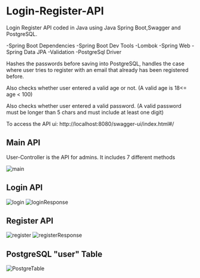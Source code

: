 # Login-Register-API

Login Register API coded in Java using Java Spring Boot,Swagger and PostgreSQL.

-Spring Boot Dependencies
  -Spring Boot Dev Tools
  -Lombok
  -Spring Web
  -Spring Data JPA
  -Validation
  -PostgreSql Driver
  
  
Hashes the passwords before saving into PostgreSQL, handles the case
where user tries to register with an email that already has been registered before.


Also checks whether user entered a valid age or not. (A valid age is 18<= age < 100)


Also checks whether user entered a valid password. (A valid password must be longer than 5 chars and must include at least one digit)


To access the API ui: http://localhost:8080/swagger-ui/index.html#/

## Main API
User-Controller is the API for admins. It includes 7 different methods

![main](https://user-images.githubusercontent.com/116587797/229370267-b5481773-933d-4638-8618-968ca6ad0fba.png)

## Login API

![login](https://user-images.githubusercontent.com/116587797/229370494-a3348389-9c06-4dbf-b185-bccfd342023d.png)
![loginResponse](https://user-images.githubusercontent.com/116587797/229370505-1622349f-5de3-4495-a9ea-ffa68e48d5b3.png)

## Register API

![register](https://user-images.githubusercontent.com/116587797/229370521-f62d64f5-8883-4e39-8694-f048358b0cd6.png)
![registerResponse](https://user-images.githubusercontent.com/116587797/229370526-285ae780-e02e-434a-aae7-366c6d235206.png)

## PostgreSQL "user" Table

![PostgreTable](https://user-images.githubusercontent.com/116587797/229370540-b24d90a9-9f44-49d8-a891-75fa4f617aeb.png)

